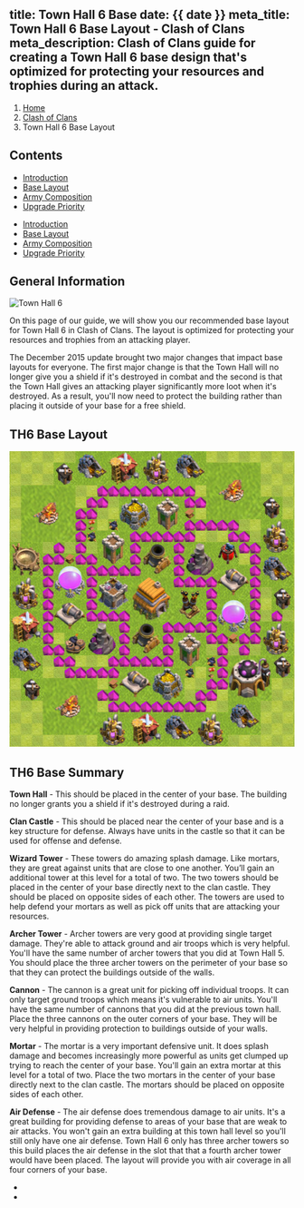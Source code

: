 title: Town Hall 6 Base
date: {{ date }}
meta_title: Town Hall 6 Base Layout - Clash of Clans
meta_description: Clash of Clans guide for creating a Town Hall 6 base design that's optimized for protecting your resources and trophies during an attack.
---
<ol class="breadcrumb hidden-xs"><li><a href="/">Home</a></li><li><a href="/clash-of-clans/">Clash of Clans</a></li><li class="active">Town Hall 6 Base Layout</li></ol>

<h2 class="page-header">Contents</h2>

<ul class="nav nav-pills hidden-xs"><li role="presentation"><a href="/clash-of-clans/town-hall-6-guide/">Introduction</a></li><li role="presentation" class="active"><a href="/clash-of-clans/town-hall-6-base/">Base Layout</a></li><li role="presentation"><a href="/clash-of-clans/town-hall-6-army/">Army Composition</a></li><li role="presentation"><a href="/clash-of-clans/town-hall-6-upgrade-priority/">Upgrade Priority</a></li></ul>

<ul class="nav nav-pills nav-stacked visible-xs-block"><li role="presentation"><a href="/clash-of-clans/town-hall-6-guide/">Introduction</a></li><li role="presentation" class="active"><a href="/clash-of-clans/town-hall-6-base/">Base Layout</a></li><li role="presentation"><a href="/clash-of-clans/town-hall-6-army/">Army Composition</a></li><li role="presentation"><a href="/clash-of-clans/town-hall-6-upgrade-priority/">Upgrade Priority</a></li></ul>

<h2 class="page-header">General Information</h2>

<img src="http://game-brain.com/images/clash-of-clans/town-hall-6-guide/Town-Hall-6.png" alt="Town Hall 6" title="Town Hall 6" width="226" height="244" class="alignleft" />

<p>On this page of our guide, we will show you our recommended base layout for Town Hall 6 in Clash of Clans. The layout is optimized for protecting your resources and trophies from an attacking player.</p>

<p>The December 2015 update brought two major changes that impact base layouts for everyone. The first major change is that the Town Hall will no longer give you a shield if it's destroyed in combat and the second is that the Town Hall gives an attacking player significantly more loot when it's destroyed. As a result, you'll now need to protect the building rather than placing it outside of your base for a free shield.</p>

<div style="clear:both"></div>

<h2 class="page-header">TH6 Base Layout</h2>

<img src="/images/clash-of-clans/town-hall-6-guide/town-hall-6-base.jpg" alt="Town Hall 6 Base" title="Town Hall 6 Base" width="523" height="521" class="aligncenter" />

<h2 class="page-header">TH6 Base Summary</h2>

<p><b>Town Hall</b> - This should be placed in the center of your base. The building no longer grants you a shield if it's destroyed during a raid.</p>

<p><b>Clan Castle</b> - This should be placed near the center of your base and is a key structure for defense. Always have units in the castle so that it can be used for offense and defense.</p>

<p><b>Wizard Tower</b> - These towers do amazing splash damage. Like mortars, they are great against units that are close to one another. You’ll gain an additional tower at this level for a total of two. The two towers should be placed in the center of your base directly next to the clan castle. They should be placed on opposite sides of each other. The towers are used to help defend your mortars as well as pick off units that are attacking your resources.</p>

<p><b>Archer Tower</b> - Archer towers are very good at providing single target damage. They're able to attack ground and air troops which is very helpful. You'll have the same number of archer towers that you did at Town Hall 5. You should place the three archer towers on the perimeter of your base so that they can protect the buildings outside of the walls.</p>

<p><b>Cannon</b> - The cannon is a great unit for picking off individual troops. It can only target ground troops which means it's vulnerable to air units. You'll have the same number of cannons that you did at the previous town hall. Place the three cannons on the outer corners of your base. They will be very helpful in providing protection to buildings outside of your walls.</p>

<p><b>Mortar</b> - The mortar is a very important defensive unit. It does splash damage and becomes increasingly more powerful as units get clumped up trying to reach the center of your base. You'll gain an extra mortar at this level for a total of two. Place the two mortars in the center of your base directly next to the clan castle. The mortars should be placed on opposite sides of each other.</p>

<p><b>Air Defense</b> - The air defense does tremendous damage to air units. It's a great building for providing defense to areas of your base that are weak to air attacks. You won't gain an extra building at this town hall level so you'll still only have one air defense. Town Hall 6 only has three archer towers so this build places the air defense in the slot that that a fourth archer tower would have been placed. The layout will provide you with air coverage in all four corners of your base.</p>


<nav><ul class="pager"><li class="previous"><a href="/clash-of-clans/town-hall-6-guide/"><span class="glyphicon glyphicon-chevron-left" aria-hidden="true"></span></a></li><li class="next"><a href="/clash-of-clans/town-hall-6-army/"><span class="glyphicon glyphicon-chevron-right" aria-hidden="true"></span></a></li></ul></nav>
